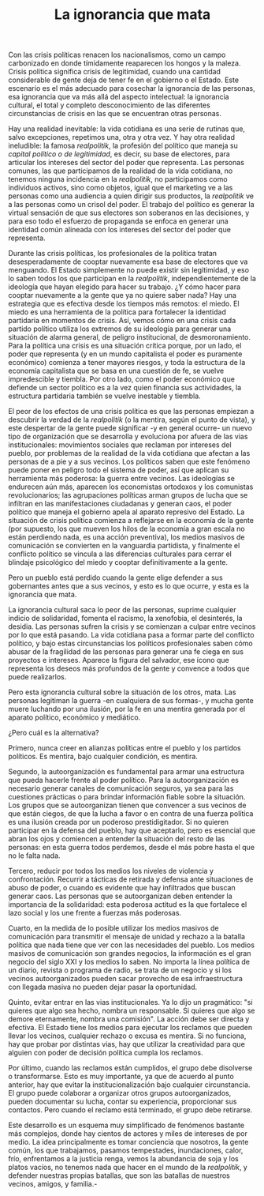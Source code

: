 ﻿---
title: La ignorancia que mata
kind: article
created_at: 2014-02-22
---
Con las crisis políticas renacen los nacionalismos, como un campo carbonizado en
donde tímidamente reaparecen los hongos y la maleza. Crisis política significa
crisis de legitimidad, cuando una cantidad considerable de gente deja de tener
fe en el gobierno o el Estado. Este escenario es el más adecuado para cosechar
la ignorancia de las personas, esa ignorancia que va más allá del aspecto
intelectual: la ignorancia cultural, el total y completo desconocimiento de las
diferentes circunstancias de crisis en las que se encuentran otras personas.

<!-- more -->

Hay una realidad inevitable: la vida cotidiana es una serie de rutinas que,
salvo excepciones, repetimos una, otra y otra vez. Y hay otra realidad
ineludible: la famosa *realpolitik*, la profesión del político que maneja su
*capital político o de legitimidad*, es decir, su base de electores, para
articular los intereses del sector del poder que representa. Las personas
comunes, las que participamos de la realidad de la vida cotidiana, no tenemos
ninguna incidencia en la *realpolitik*, no participamos como individuos activos,
sino como objetos, igual que el marketing ve a las personas como una audiencia
a quien dirigir sus productos, la *realpolitik* ve a las personas como un
crisol del poder. El trabajo del político es generar la virtual sensación de que
sus electores son soberanos en las decisiones, y para eso todo el esfuerzo de
propaganda se enfoca en generar una identidad común alineada con los intereses
del sector del poder que representa.

Durante las crisis políticas, los profesionales de la política tratan
desesperadamente de cooptar nuevamente esa base de electores que va menguando.
El Estado simplemente no puede existir sin legitimidad, y eso lo saben todos
los que participan en la *realpolitik*, independientemente de la ideología que
hayan elegido para hacer su trabajo. ¿Y cómo hacer para cooptar nuevamente a la
gente que ya no quiere saber nada? Hay una estrategia que es efectiva desde los
tiempos más remotos: el miedo. El miedo es una herramienta de la política para
fortalecer la identidad partidaria en momentos de crisis. Así, vemos cómo en una
crisis cada partido político utiliza los extremos de su ideología para generar
una situación de alarma general, de peligro institucional, de desmoronamiento.
Para la política una crisis es una situación crítica porque, por un lado, el
poder que representa (y en un mundo capitalista el poder es puramente económico)
comienza a tener mayores riesgos, y toda la estructura de la economía
capitalista que se basa en una cuestión de fe, se vuelve impredescible y
tiembla. Por otro lado, como el poder económico que defiende un sector político
es a la vez quien financia sus actividades, la estructura partidaria también se
vuelve inestable y tiembla.

El peor de los efectos de una crisis política es que las personas empiezan a
descubrir la verdad de la *realpolitik* (o la mentira, según el punto de vista),
y este despertar de la gente puede significar -y en general ocurre- un nuevo
tipo de organización que se desarrolla y evoluciona por afuera de las vias
institucionales: movimientos sociales que reclaman por intereses del pueblo, por
problemas de la realidad de la vida cotidiana que afectan a las personas de a
pie y a sus vecinos. Los políticos saben que este fenómeno puede poner en
peligro todo el sistema de poder, así que aplican su herramienta más poderosa:
la guerra entre vecinos. Las ideologías se endurecen aún más, aparecen los
economistas ortodoxos y los comunistas revolucionarios; las agrupaciones
políticas arman grupos de lucha que se infiltran en las manifestaciones
ciudadanas y generan caos, el poder político que maneja el gobierno apela al
aparato represivo del Estado. La situación de crisis política comienza a
reflejarse en la economía de la gente (por supuesto, los que mueven los hilos de
la economía a gran escala no están perdiendo nada, es una acción preventiva),
los medios masivos de comunicación se convierten en la vanguardia partidista,
y finalmente el conflicto político se vincula a las diferencias culturales para
cerrar el blindaje psicológico del miedo y cooptar definitivamente a la gente.

Pero un pueblo está perdido cuando la gente elige defender a sus gobernantes
antes que a sus vecinos, y esto es lo que ocurre, y esta es la ignorancia que
mata.

La ignorancia cultural saca lo peor de las personas, suprime cualquier indicio
de solidaridad, fomenta el racismo, la xenofobia, el desinterés, la desidia.
Las personas sufren la crisis y se comienzan a culpar entre vecinos por lo que
está pasando. La vida cotidiana pasa a formar parte del conflicto político, y
bajo estas circunstancias los políticos profesionales saben cómo abusar de la
fragilidad de las personas para generar una fe ciega en sus proyectos e
intereses. Aparece la figura del salvador, ese ícono que representa los deseos
más profundos de la gente y convence a todos que puede realizarlos.

Pero esta ignorancia cultural sobre la situación de los otros, mata. Las
personas legitiman la guerra -en cualquiera de sus formas-, y mucha gente
muere luchando por una ilusión, por la fe en una mentira generada por el aparato
político, económico y mediático.

¿Pero cuál es la alternativa?

Primero, nunca creer en alianzas políticas entre el pueblo y los partidos
políticos. Es mentira, bajo cualquier condición, es mentira.

Segundo, la autoorganización es fundamental para armar una estructura que pueda
hacerle frente al poder político. Para la autoorganización es necesario generar
canales de comunicación seguros, ya sea para las cuestiones prácticas o para
brindar información fiable sobre la situación. Los grupos que se autoorganizan
tienen que convencer a sus vecinos de que están ciegos, de que la lucha a favor
o en contra de una fuerza política es una ilusión creada por un poderoso
prestidigitador. Si no quieren participar en la defensa del pueblo, hay que
aceptarlo, pero es esencial que abran los ojos y comiencen a entender la
situación del resto de las personas: en esta guerra todos perdemos, desde el más
pobre hasta el que no le falta nada.

Tercero, reducir por todos los medios los niveles de violencia y confrontación.
Recurrir a tácticas de retirada y defensa ante situaciones de abuso de poder, o
cuando es evidente que hay infiltrados que buscan generar caos. Las personas que
se autoorganizan deben entender la importancia de la solidaridad: esta poderosa
actitud es la que fortalece el lazo social y los une frente a fuerzas más
poderosas.

Cuarto, en la medida de lo posible utilizar los medios masivos de comunicación
para transmitir el mensaje de unidad y rechazo a la batalla política que nada
tiene que ver con las necesidades del pueblo. Los medios masivos de comunicación
son grandes negocios, la información es el gran negocio del siglo XXI y los
medios lo saben. No importa la línea política de un diario, revista o programa
de radio, se trata de un negocio y si los vecinos autoorganizados
pueden sacar provecho de esa infraestructura con llegada masiva no pueden dejar
pasar la oportunidad.

Quinto, evitar entrar en las vias institucionales. Ya lo dijo un pragmático:
"si quieres que algo sea hecho, nombra un responsable. Si quieres que algo se
demore eternamente, nombra una comisión". La acción debe ser directa y efectiva.
El Estado tiene los medios para ejecutar los reclamos que pueden llevar los
vecinos, cualquier rechazo o excusa es mentira. Si no funciona, hay que probar
por distintas vias, hay que utilizar la creatividad para que alguien con poder
de decisión política cumpla los reclamos.

Por último, cuando las reclamos están cumplidos, el grupo debe disolverse o
transformarse. Esto es muy importante, ya que de acuerdo al punto anterior, hay
que evitar la institucionalización bajo cualquier circunstancia. El grupo puede
colaborar a organizar otros grupos autoorganizados, pueden documentar su lucha,
contar su experiencia, proporcionar sus contactos. Pero cuando el reclamo está
terminado, el grupo debe retirarse.

Este desarrollo es un esquema muy simplificado de fenómenos bastante más
complejos, donde hay cientos de actores y miles de intereses de por medio. La
idea principalmente es tomar conciencia que nosotros, la gente común, los que
trabajamos, pasamos tempestades, inundaciones, calor, frío, enfrentamos a la
justicia renga, vemos la abundancia de soja y los platos vacíos, no tenemos
nada que hacer en el mundo de la *realpolitik*, y defender nuestras propias
batallas, que son las batallas de nuestros vecinos, amigos, y familia.-

